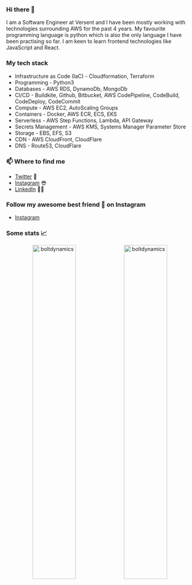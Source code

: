 ### Hi there 👋

I am a Software Engineer at Versent and I have been mostly working with technologies surrounding AWS for the past 4 years. My favourite programming language is python which is also the only language I have been practising so far. I am keen to learn frontend technologies like JavaScript and React.

### My tech stack
* Infrastructure as Code (IaC) - Cloudformation, Terraform
* Programming - Python3
* Databases - AWS RDS, DynamoDb, MongoDb
* CI/CD - Buildkite, Github, Bitbucket, AWS CodePipeline, CodeBuild, CodeDeploy, CodeCommit
* Compute - AWS EC2, AutoScaling Groups
* Containers - Docker, AWS ECR, ECS, EKS
* Serverless - AWS Step Functions, Lambda, API Gateway
* Secrets Management - AWS KMS, Systems Manager Parameter Store
* Storage - EBS, EFS, S3
* CDN - AWS CloudFront, CloudFlare
* DNS - Route53, CloudFlare

### 📫 Where to find me
- [Twitter](https://twitter.com/bista_pras) 🐤
- [Instagram](https://instagram.com/pras_bista) 😎
- [LinkedIn](https://linkedin.com/in/prasiddha01) 👨💼

### Follow my awesome best friend :dog: on Instagram
- [Instagram](https://instagram.com/chris_the_cavoodle)

### Some stats 📈
<p align="center">
<img width="48%" src="https://github-readme-stats.vercel.app/api?username=boltdynamics&show_icons=true&count_private=true&include_all_commits=true&theme=dracula&title_color=ff8000&text_color=ffffff&bg_color=6a6a6a&locale=en&hide_border=true" alt="boltdynamics" />
<img width="48%" src="https://github-readme-streak-stats.herokuapp.com/?user=boltdynamics&theme=highcontrast&hide_border=true" alt="boltdynamics" />
</p>

